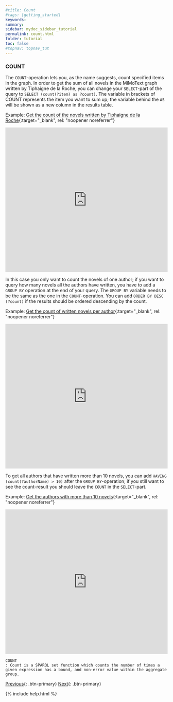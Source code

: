 ```yaml
---
#title: Count
#tags: [getting_started]
keywords:
summary:
sidebar: mydoc_sidebar_tutorial
permalink: count.html
folder: tutorial
toc: false
#topnav: topnav_tut
---
```


### **COUNT**

The `COUNT`-operation lets you, as the name suggests, count specified items in the graph. In order to get the sum of all novels in the MiMoText graph written by Tiphaigne de la Roche, you can change your `SELECT`-part of the query to `SELECT (count(?item) as ?count)`.
The variable in brackets of COUNT represents the item you want to sum up; the variable behind the `AS` will be shown as a new column in the results table.

Example: [Get the count of the novels written by Tiphaigne de la Roche](https://tinyurl.com/248urno6){:target="\_blank", rel: "noopener noreferrer"}

<p><iframe style="width:100%;max-width:100%;height:450px" frameborder="0" allowfullscreen src="https://tinyurl.com/248urno6" referrerpolicy="origin" sandbox="allow-scripts allow-same-origin allow-popups allow-forms" ></iframe></p>

In this case you only want to count the novels of one author; if you want to query how many novels all the authors have written, you have to add a `GROUP BY` operation at the end of your query. The `GROUP BY` variable needs to be the same as the one in the `COUNT`-operation.
You can add `ORDER BY DESC (?count)` if the results should be ordered descending by the count.

Example: [Get the count of written novels per author](https://tinyurl.com/2yazybnq){:target="\_blank", rel: "noopener noreferrer"}

<p><iframe style="width:100%;max-width:100%;height:450px" frameborder="0" allowfullscreen src="https://tinyurl.com/2yazybnq" referrerpolicy="origin" sandbox="allow-forms allow-scripts allow-same-origin allow-popups" ></iframe></p>

To get all authors that have written more than 10 novels, you can add `HAVING (count(?authorName) > 10)` after the `GROUP BY`-operation; if you still want to see the count-result you should leave the `COUNT` in the `SELECT`-part.

Example: [Get the authors with more than 10 novels](https://tinyurl.com/29lwuzhr){:target="\_blank", rel: "noopener noreferrer"}

<p><iframe style="width:100%;max-width:100%;height:450px" frameborder="0" allowfullscreen  src="https://tinyurl.com/29lwuzhr" referrerpolicy="origin" sandbox="allow-forms allow-scripts allow-same-origin allow-popups"></iframe></p>

```
COUNT
: Count is a SPARQL set function which counts the number of times a given expression has a bound, and non-error value within the aggregate group.
```

[Previous](./bind.html){: .btn-primary} [Next](./limit.html){: .btn-primary}

<!-- {% include links.html %} -->

{% include help.html %}
